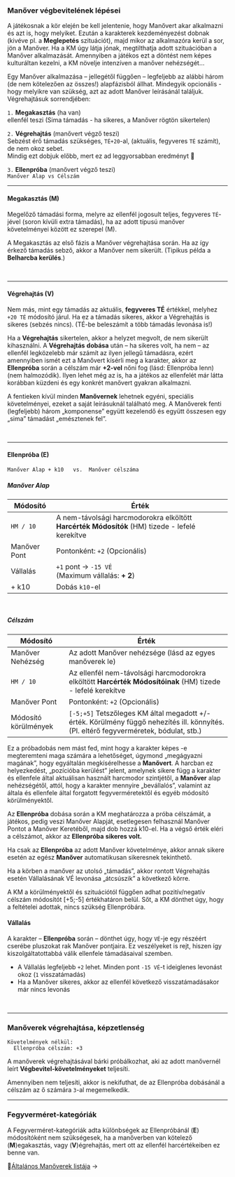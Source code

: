 ### Manőver végbevitelének lépései

A játékosnak a kör elején be kell jelentenie, hogy Manővert akar alkalmazni és azt is, hogy melyiket. Ezután a karakterek kezdeményezést dobnak (kivéve pl. a **Meglepetés** szituációt), majd mikor az alkalmazóra kerül a sor, jön a Manőver. Ha a KM úgy látja jónak, megtilthatja adott szituációban a Manőver alkalmazását. Amennyiben a játékos ezt a döntést nem képes kulturáltan kezelni, a KM növelje intenzíven a manőver nehézségét...

Egy Manőver alkalmazása – jellegétől függően – legfeljebb az alábbi három (de nem kötelezően az összes!) alapfázisból állhat. Mindegyik opcionális - hogy melyikre van szükség, azt az adott Manőver leírásánál találjuk. Végrehajtásuk sorrendjében:

`1.` **Megakasztás** (ha van)\
  ellenfél teszi (Sima támadás - ha sikeres, a Manőver rögtön sikertelen)

`2.` **Végrehajtás** (manővert végző teszi)\
  Sebzést érő támadás szükséges, `TÉ+20`-al, (aktuális, fegyveres `TÉ` számít), de nem okoz sebet.\
  Mindig ezt dobjuk előbb, mert ez ad leggyorsabban eredményt 🔆

`3.` **Ellenpróba** (manővert végző teszi)\
  ```Manőver Alap vs Célszám```

---
#### Megakasztás (M)

Megelőző támadási forma, melyre az ellenfél jogosult teljes, fegyveres `TÉ`-jével (soron kívüli extra támadás), ha az adott típusú manőver követelményei között ez szerepel (M).

A Megakasztás az első fázis a Manőver végrehajtása során. Ha az így érkező támadás sebző, akkor a Manőver nem sikerült. (Tipikus példa a **Belharcba kerülés**.)

<br />

---
#### Végrehajtás (V)

Nem más, mint egy támadás az aktuális, **fegyveres TÉ** értékkel, melyhez `+20 TÉ` módosító járul. Ha ez a támadás sikeres, akkor a Végrehajtás is sikeres (sebzés nincs). (TÉ-be beleszámít a több támadás levonása is!)

Ha a **Végrehajtás** sikertelen, akkor a helyzet megvolt, de nem sikerült kihasználni. A **Végrehajtás** **dobása** után – ha sikeres volt, ha nem – az ellenfél legközelebb már számít az ilyen jellegű támadásra, ezért amennyiben ismét ezt a Manővert kísérli meg a karakter, akkor az **Ellenpróba** során a célszám már **+2-vel** nőni fog (lásd: Ellenpróba lenn) (nem halmozódik). Ilyen lehet még az is, ha a játékos az ellenfelét már látta korábban küzdeni és egy konkrét manővert gyakran alkalmazni.

A fentieken kívül minden **Manővernek** lehetnek egyéni, speciális követelményei, ezeket a saját leírásuknál található meg. A Manőverek fenti (legfeljebb) három „komponense” együtt kezelendő és együtt összesen egy „sima” támadást „emésztenek fel”.

<br />

---
#### Ellenpróba (E)

```
Manőver Alap + k10   vs.  Manőver célszáma
```

##### Manőver Alap

| Módosító     | Érték                                                                                          |
| ------------ | ---------------------------------------------------------------------------------------------- |
| `HM / 10`    | A nem-távolsági harcmodorokra elköltött **Harcérték Módosítók** (HM) tizede - lefelé kerekítve |
| Manőver Pont | Pontonként: `+2` (Opcionális)                                                                  |
| Vállalás     | `+1` pont → `-15 VÉ`<br>(Maximum vállalás: **+ 2**)                                            |
| + k10        | Dobás `k10`-el                                                                                 |

<br />

##### Célszám

| Módosító             | Érték                                                                                                                                   |
| -------------------- | --------------------------------------------------------------------------------------------------------------------------------------- |
| Manőver Nehézség     | Az adott Manőver nehézsége (lásd az egyes manőverek le)                                                                                 |
| `HM / 10`            | Az ellenfél nem-távolsági harcmodorokra elköltött **Harcérték Módosítóinak** (HM) tizede - lefelé kerekítve                             |
| Manőver Pont         | Pontonként: `+2` (Opcionális)                                                                                                           |
| Módosító körülmények | `[-5;+5]` Tetszőleges KM által megadott +/- érték. Körülmény függő nehezítés ill. könnyítés. (Pl. eltérő fegyverméretek, bódulat, stb.) |

Ez a próbadobás nem mást fed, mint hogy a karakter képes -e megteremteni maga számára a lehetőséget, úgymond „megágyazni magának”, hogy egyáltalán megkísérelhesse a **Manővert**. A harcban ez helyezkedést, „pozícióba kerülést” jelent, amelynek sikere függ a karakter és ellenfele által aktuálisan használt harcmodor szintjétől, a **Manőver** alap nehézségétől, attól, hogy a karakter mennyire „bevállalós”, valamint az általa és ellenfele által forgatott fegyverméretektől és egyéb módosító körülményektől.

Az **Ellenpróba** dobása során a KM meghatározza a próba célszámát, a játékos, pedig veszi Manőver Alapját, esetlegesen felhasznál Manőver Pontot a Manőver Keretéből, majd dob hozzá k10-el. Ha a végső érték eléri a célszámot, akkor az **Ellenpróba** **sikeres volt.**

Ha csak az **Ellenpróba** az adott Manőver követelménye, akkor annak sikere esetén az egész **Manőver** automatikusan sikeresnek tekinthető.

Ha a körben a manőver az utolsó „támadás”, akkor rontott Végrehajtás esetén Vállalásának VÉ levonása „átcsúszik” a következő körre.

A KM a körülményektől és szituációtól függően adhat pozitív/negatív célszám módosítót [+5;-5] értékhatáron belül. Sőt, a KM dönthet úgy, hogy a feltételei adottak, nincs szükség Ellenpróbára.

#### Vállalás

A karakter – **Ellenpróba** során – dönthet úgy, hogy `VÉ`-je egy részéért cserébe pluszokat rak Manőver pontjaira. Ez veszélyeket is rejt, hiszen így kiszolgáltatottabbá válik ellenfele támadásaival szemben.

- A Vállalás legfeljebb `+2` lehet. Minden pont `-15 VÉ`-t ideiglenes levonást okoz (`1` visszatámadás)
- Ha a Manőver sikeres, akkor az ellenfél következő visszatámadásakor már nincs levonás

<br/>

---
### Manőverek végrehajtása, képzetlenség
```
Követelmények nélkül:
  Ellenpróba célszám: +3
```

A manőverek végrehajtásával bárki próbálkozhat, aki az adott manővernél leírt **Végbevitel-követelményeket** teljesíti.

Amennyiben nem teljesíti, akkor is nekifuthat, de az Ellenpróba dobásánál a célszám az ő számára `3`-al megemelkedik.

---
### Fegyverméret-kategóriák

A Fegyverméret-kategóriák adta különbségek az Ellenpróbánál (**E**) módosítóként nem szükségesek, ha a manőverben van kötelező (**M**)egakasztás, vagy (**V**)égrehajtás, mert ott az ellenfél harcértékeiben ez benne van.

🔗[Általános Manőverek listája](065_03_altalanos_manoverek.md) →
